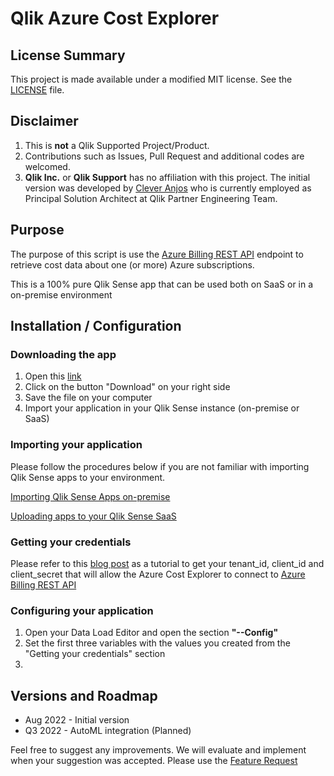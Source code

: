 # Qlik Azure Cost Explorer 

## License Summary

This project is made available under a modified MIT license. See the [LICENSE](LICENSE) file.

## Disclaimer

1. This is **not** a Qlik Supported Project/Product.
2. Contributions such as Issues, Pull Request and additional codes are welcomed.
3. **Qlik Inc.** or **Qlik Support** has no affiliation with this project. The initial version was developed by [Clever Anjos](https://www.linkedin.com/in/cleveranjos/) who is currently employed as Principal Solution Architect at Qlik Partner Engineering Team.

## Purpose

The purpose of this script is use the [Azure Billing REST API](https://docs.microsoft.com/en-us/rest/api/billing/) endpoint to retrieve cost data about one (or more) Azure subscriptions.

This is a 100% pure Qlik Sense app that can be used both on SaaS or in a on-premise environment

## Installation / Configuration

### Downloading the app

1. Open this [link](qvf/file)
2. Click on the button "Download" on your right side
3. Save the file on your computer
4. Import your application in your Qlik Sense instance (on-premise or SaaS)

### Importing your application

Please follow the procedures below if you are not familiar with importing Qlik Sense apps to your environment.

[Importing Qlik Sense Apps on-premise](https://help.qlik.com/en-US/sense-admin/May2022/Subsystems/DeployAdministerQSE/Content/Sense_DeployAdminister/QSEoW/Administer_QSEoW/Managing_QSEoW/import-apps.htm)

[Uploading apps to your Qlik Sense SaaS](https://help.qlik.com/en-US/cloud-services/Subsystems/Hub/Content/Sense_Hub/Apps/uploading-apps.htm)

### Getting your credentials

Please refer to this [blog post](https://www.inkoop.io/blog/how-to-get-azure-api-credentials/) as a tutorial to get your tenant_id, client_id and client_secret that will allow the Azure Cost Explorer to connect to [Azure Billing REST API](https://docs.microsoft.com/en-us/rest/api/billing/)

### Configuring your application

1. Open your Data Load Editor and open the section **"--Config"**
2. Set the first three variables with the values you created from the "Getting your credentials" section
3. 


## Versions and Roadmap

* Aug 2022 - Initial version
* Q3 2022 - AutoML integration (Planned)

Feel free to suggest any improvements. We will evaluate and implement when your suggestion was accepted. Please use the [Feature Request](https://github.com/Qlik-PE/qlik-azure-cost-explorer/issues/new?assignees=&labels=&template=feature_request.md&title=)